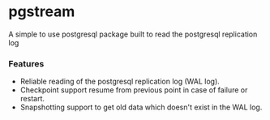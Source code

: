 # pgstream

A simple to use postgresql package built to read the postgresql replication log

### Features

- Reliable reading of the postgresql replication log (WAL log).
- Checkpoint support resume from previous point in case of failure or restart.
- Snapshotting support to get old data which doesn't exist in the WAL log. 